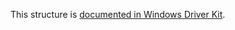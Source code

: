 This structure is [documented in Windows Driver Kit](https://learn.microsoft.com/en-us/windows-hardware/drivers/ddi/ntifs/ns-ntifs-_file_stat_lx_information).

